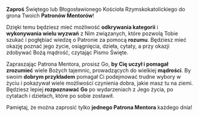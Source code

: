 **Zaproś** Świętego lub Błogosławionego Kościoła Rzymskokatolickiego do grona Twoich **Patronów Mentorów**!

Dzięki temu będziesz mieć możliwość **odkrywania kategorii** i **wykonywania wielu wyzwań** z Nim związanych, które pozwolą Tobie szukać i pogłębiać wiedzę o Patronie za pomocą **rozumu**. Będziesz mieć okazję poznać jego życie, osiągnięcia, dzieła, cytaty, a przy okazji zdobywać Bożą mądrość, czytając Pismo Święte.

Zapraszając Patrona Mentora, prosisz Go, **by Cię uczył i pomagał zrozumieć** wiele Bożych tajemnic, prowadzących do wielkiej **mądrości**. By swoim **dobrym przykładem** pomagał Ci podejmować trudne wybory w życiu i pokazywał wiele możliwości czynienia dobra, jakie masz tu na ziemi. Będziesz lepiej **rozpoznawać Go** po wydarzeniach z Jego życia, po cytatach i dziełach, które po sobie zostawił.

Pamiętaj, że można zaprosić tylko **jednego Patrona Mentora** każdego dnia!
